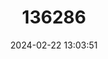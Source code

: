 ---
title: "136286"
category: "Limnomys bryophilus"
draft: false
date: 2024-02-22 13:03:51
languages:
  English: ["Gray-bellied Limnomys"]
---